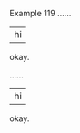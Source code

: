 Example 119
......

<table>
  <tr>
    <td>
           hi
    </td>
  </tr>
</table>

okay.

......

<table>
  <tr>
    <td>
           hi
    </td>
  </tr>
</table>
<p>okay.</p>
